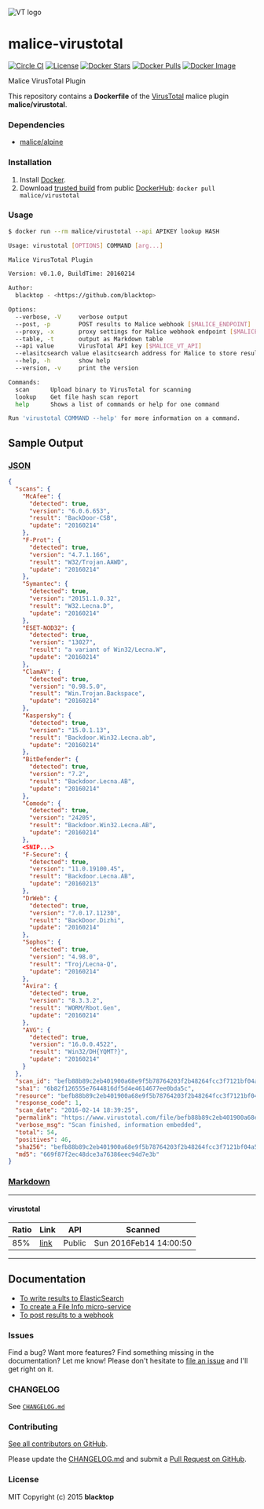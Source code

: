 ![VT logo](https://raw.githubusercontent.com/malice-plugins/virustotal/master/logo.png)

# malice-virustotal

[![Circle CI](https://circleci.com/gh/malice-plugins/virustotal.png?style=shield)](https://circleci.com/gh/malice-plugins/virustotal) [![License](http://img.shields.io/:license-mit-blue.svg)](http://doge.mit-license.org) [![Docker Stars](https://img.shields.io/docker/stars/malice/virustotal.svg)](https://hub.docker.com/r/malice/virustotal/) [![Docker Pulls](https://img.shields.io/docker/pulls/malice/virustotal.svg)](https://hub.docker.com/r/malice/virustotal/) [![Docker Image](https://img.shields.io/badge/docker%20image-35.7MB-blue.svg)](https://hub.docker.com/r/malice/virustotal/)

Malice VirusTotal Plugin

This repository contains a **Dockerfile** of the [VirusTotal](https://virustotal.com) malice plugin **malice/virustotal**.

### Dependencies

- [malice/alpine](https://hub.docker.com/r/malice/alpine/)

### Installation

1.  Install [Docker](https://www.docker.io/).
2.  Download [trusted build](https://hub.docker.com/r/malice/virustotal/) from public [DockerHub](https://hub.docker.com): `docker pull malice/virustotal`

### Usage

```bash
$ docker run --rm malice/virustotal --api APIKEY lookup HASH

Usage: virustotal [OPTIONS] COMMAND [arg...]

Malice VirusTotal Plugin

Version: v0.1.0, BuildTime: 20160214

Author:
  blacktop - <https://github.com/blacktop>

Options:
  --verbose, -V		verbose output
  --post, -p		POST results to Malice webhook [$MALICE_ENDPOINT]
  --proxy, -x		proxy settings for Malice webhook endpoint [$MALICE_PROXY]
  --table, -t		output as Markdown table
  --api value		VirusTotal API key [$MALICE_VT_API]
  --elasitcsearch value	elasitcsearch address for Malice to store results [$MALICE_ELASTICSEARCH]
  --help, -h		show help
  --version, -v		print the version

Commands:
  scan		Upload binary to VirusTotal for scanning
  lookup	Get file hash scan report
  help		Shows a list of commands or help for one command

Run 'virustotal COMMAND --help' for more information on a command.
```

## Sample Output

### [JSON](https://github.com/malice-plugins/virustotal/blob/master/docs/results.json)

```json
{
  "scans": {
    "McAfee": {
      "detected": true,
      "version": "6.0.6.653",
      "result": "BackDoor-CSB",
      "update": "20160214"
    },
    "F-Prot": {
      "detected": true,
      "version": "4.7.1.166",
      "result": "W32/Trojan.AAWD",
      "update": "20160214"
    },
    "Symantec": {
      "detected": true,
      "version": "20151.1.0.32",
      "result": "W32.Lecna.D",
      "update": "20160214"
    },
    "ESET-NOD32": {
      "detected": true,
      "version": "13027",
      "result": "a variant of Win32/Lecna.W",
      "update": "20160214"
    },
    "ClamAV": {
      "detected": true,
      "version": "0.98.5.0",
      "result": "Win.Trojan.Backspace",
      "update": "20160214"
    },
    "Kaspersky": {
      "detected": true,
      "version": "15.0.1.13",
      "result": "Backdoor.Win32.Lecna.ab",
      "update": "20160214"
    },
    "BitDefender": {
      "detected": true,
      "version": "7.2",
      "result": "Backdoor.Lecna.AB",
      "update": "20160214"
    },
    "Comodo": {
      "detected": true,
      "version": "24205",
      "result": "Backdoor.Win32.Lecna.AB",
      "update": "20160214"
    },
    <SNIP...>
    "F-Secure": {
      "detected": true,
      "version": "11.0.19100.45",
      "result": "Backdoor.Lecna.AB",
      "update": "20160213"
    },
    "DrWeb": {
      "detected": true,
      "version": "7.0.17.11230",
      "result": "BackDoor.Dizhi",
      "update": "20160214"
    },
    "Sophos": {
      "detected": true,
      "version": "4.98.0",
      "result": "Troj/Lecna-Q",
      "update": "20160214"
    },
    "Avira": {
      "detected": true,
      "version": "8.3.3.2",
      "result": "WORM/Rbot.Gen",
      "update": "20160214"
    },
    "AVG": {
      "detected": true,
      "version": "16.0.0.4522",
      "result": "Win32/DH{YQMT?}",
      "update": "20160214"
    }
  },
  "scan_id": "befb88b89c2eb401900a68e9f5b78764203f2b48264fcc3f7121bf04a57fd408-1455475165",
  "sha1": "6b82f126555e7644816df5d4e4614677ee0bda5c",
  "resource": "befb88b89c2eb401900a68e9f5b78764203f2b48264fcc3f7121bf04a57fd408",
  "response_code": 1,
  "scan_date": "2016-02-14 18:39:25",
  "permalink": "https://www.virustotal.com/file/befb88b89c2eb401900a68e9f5b78764203f2b48264fcc3f7121bf04a57fd408/analysis/1455475165/",
  "verbose_msg": "Scan finished, information embedded",
  "total": 54,
  "positives": 46,
  "sha256": "befb88b89c2eb401900a68e9f5b78764203f2b48264fcc3f7121bf04a57fd408",
  "md5": "669f87f2ec48dce3a76386eec94d7e3b"
}
```

### [Markdown](https://github.com/malice-plugins/virustotal/blob/master/docs/SAMPLE.md)

---

#### virustotal

| Ratio | Link                          | API    | Scanned                |
| ----- | ----------------------------- | ------ | ---------------------- |
| 85%   | [link](http://bit.ly/1ThieJ6) | Public | Sun 2016Feb14 14:00:50 |

---

## Documentation

- [To write results to ElasticSearch](https://github.com/malice-plugins/virustotal/blob/master/docs/elasticsearch.md)
- [To create a File Info micro-service](https://github.com/malice-plugins/virustotal/blob/master/docs/web.md)
- [To post results to a webhook](https://github.com/malice-plugins/virustotal/blob/master/docs/callback.md)

### Issues

Find a bug? Want more features? Find something missing in the documentation? Let me know! Please don't hesitate to [file an issue](https://github.com/malice-plugins/virustotal/issues/new) and I'll get right on it.

### CHANGELOG

See [`CHANGELOG.md`](https://github.com/malice-plugins/virustotal/blob/master/CHANGELOG.md)

### Contributing

[See all contributors on GitHub](https://github.com/malice-plugins/virustotal/graphs/contributors).

Please update the [CHANGELOG.md](https://github.com/malice-plugins/virustotal/blob/master/CHANGELOG.md) and submit a [Pull Request on GitHub](https://help.github.com/articles/using-pull-requests/).

### License

MIT Copyright (c) 2015 **blacktop**
